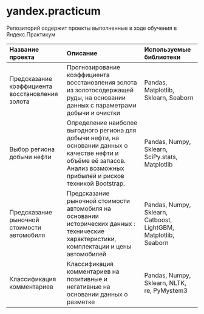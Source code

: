 # yandex.practicum
Репозиторий содержит проекты выполненные в ходе обучения в Яндекс.Практикум

| Название проекта                         | Описание                | Используемые библиотеки     |
| :----------------------------------------| :-----------------------|:--------------------------- |
| Предсказание коэффициента восстановления золота| Прогнозирование коэффициента восстановления золота из золотосодержащей руды, на основании данных с параметрами добычи и очистки   | Pandas, Matplotlib, Sklearn, Seaborn |
| Выбор региона добычи нефти| Определение наиболее выгодного региона для добычи нефти, на основании данных о качестве нефти и объёме её запасов. Анализ возможных прибылей и рисков техникой Bootstrap.    | Pandas, Numpy, Sklearn, SciPy.stats, Matplotlib |
| Предсказание рыночной стоимости автомобиля| Предсказание рыночной стоимости автомобиля на основании исторических данных : технические характеристики, комплектации и цены автомобилей| Pandas, Numpy, Sklearn, Catboost, LightGBM, Matplotlib, Seaborn |
| Классификация комментариев| Классификация комментариев на позитивные и негативные на основании данных о разметке| Pandas, Numpy, Sklearn, NLTK, re, PyMystem3|